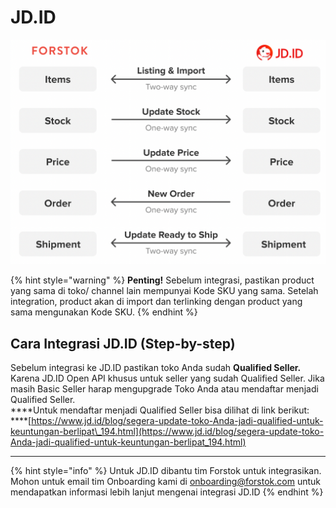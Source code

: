 # JD.ID

![](../../.gitbook/assets/screen-shot-2021-05-31-at-1.13.24-pm.png)

{% hint style="warning" %}
**Penting!**  Sebelum integrasi, pastikan product yang sama di toko/ channel lain mempunyai Kode SKU yang sama. Setelah integration, product akan di import dan terlinking dengan product yang sama mengunakan Kode SKU.
{% endhint %}

## Cara Integrasi JD.ID \(Step-by-step\)

Sebelum integrasi ke JD.ID pastikan toko Anda sudah **Qualified Seller.** Karena JD.ID Open API khusus untuk seller yang sudah Qualified Seller. Jika masih Basic Seller harap mengupgrade Toko Anda atau mendaftar menjadi Qualified Seller.  
****Untuk mendaftar menjadi Qualified Seller bisa dilihat di link berikut:  
****[https://www.jd.id/blog/segera-update-toko-Anda-jadi-qualified-untuk-keuntungan-berlipat\_194.html](https://www.jd.id/blog/segera-update-toko-Anda-jadi-qualified-untuk-keuntungan-berlipat_194.html)  
  
****

{% hint style="info" %}
Untuk JD.ID dibantu tim Forstok untuk integrasikan. Mohon untuk email tim Onboarding kami di onboarding@forstok.com untuk mendapatkan informasi lebih lanjut mengenai integrasi JD.ID
{% endhint %}

